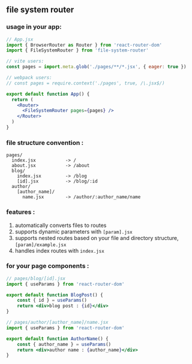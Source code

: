 ## file system router

### usage in your app:

```jsx
// App.jsx
import { BrowserRouter as Router } from 'react-router-dom'
import { FileSystemRouter } from 'file-system-router'

// vite users:
const pages = import.meta.glob('./pages/**/*.jsx', { eager: true })

// webpack users:
// const pages = require.context('./pages', true, /\.jsx$/)

export default function App() {
  return (
    <Router>
      <FileSystemRouter pages={pages} />
    </Router>
  )
}
```

### file structure convention :

```
pages/
  index.jsx           -> /
  about.jsx           -> /about
  blog/
    index.jsx         -> /blog
    [id].jsx          -> /blog/:id
  author/
    [author_name]/
      name.jsx        -> /author/:author_name/name
```

### features :

1. automatically converts files to routes
2. supports dynamic parameters with `[param].jsx`
3. supports nested routes based on your file and directory structure, `[param]/example.jsx`
4. handles index routes with `index.jsx`

### for your page components :

```jsx
// pages/blog/[id].jsx
import { useParams } from 'react-router-dom'

export default function BlogPost() {
    const { id } = useParams()
    return <div>blog post : {id}</div>
}

// pages/author/[author_name]/name.jsx
import { useParams } from 'react-router-dom'

export default function AuthorName() {
    const { author_name } = useParams()
    return <div>author name : {author_name}</div>
}
```